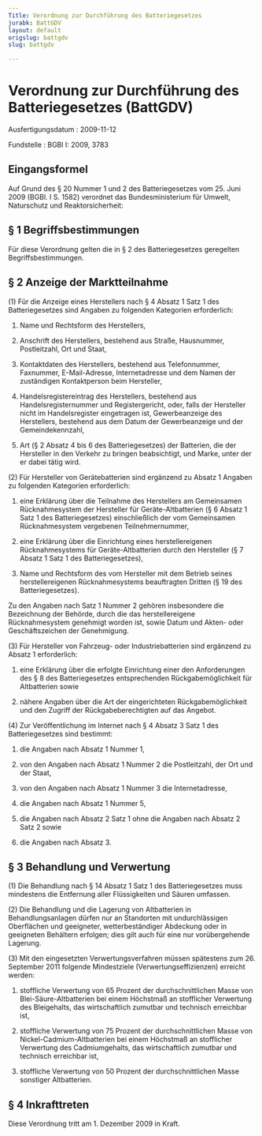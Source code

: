 ```yaml
---
Title: Verordnung zur Durchführung des Batteriegesetzes
jurabk: BattGDV
layout: default
origslug: battgdv
slug: battgdv

---
```


# Verordnung zur Durchführung des Batteriegesetzes (BattGDV)

Ausfertigungsdatum
:   2009-11-12

Fundstelle
:   BGBl I: 2009, 3783

[^F772725_01_BJNR378300009]:     Diese Verordnung dient der Umsetzung der Richtlinie 2006/66/EG des
    Europäischen Parlaments und des Rates vom 6. September 2006 über
    Batterien und Akkumulatoren sowie Altbatterien und Altakkumulatoren
    und zur Aufhebung der Richtlinie 91/157/EWG (ABl. L 266 vom 26.9.2006,
    S. 1, L 339 vom 6.12.2006, S. 39, L 139 vom 31.5.2007, S. 40), die
    zuletzt durch die Richtlinie 2008/103/EG (ABl. L 327 vom 5.12.2008, S.
    7) geändert worden ist. Die Verpflichtungen aus der Richtlinie
    98/34/EG des Europäischen Parlaments und des Rates vom 22. Juni 1998
    über ein Informationsverfahren auf dem Gebiet der Normen und
    technischen Vorschriften (ABl. L 204 vom 21.7.1998, S. 37), die
    zuletzt durch die Richtlinie 2006/96/EG (ABl. L 363 vom 20.12.2006, S.
    81) geändert worden ist, sind beachtet worden.

## Eingangsformel

Auf Grund des § 20 Nummer 1 und 2 des Batteriegesetzes vom 25. Juni
2009 (BGBl. I S. 1582) verordnet das Bundesministerium für Umwelt,
Naturschutz und Reaktorsicherheit:

## § 1 Begriffsbestimmungen

Für diese Verordnung gelten die in § 2 des Batteriegesetzes geregelten
Begriffsbestimmungen.

## § 2 Anzeige der Marktteilnahme

(1) Für die Anzeige eines Herstellers nach § 4 Absatz 1 Satz 1 des
Batteriegesetzes sind Angaben zu folgenden Kategorien erforderlich:

1.  Name und Rechtsform des Herstellers,


2.  Anschrift des Herstellers, bestehend aus Straße, Hausnummer,
    Postleitzahl, Ort und Staat,


3.  Kontaktdaten des Herstellers, bestehend aus Telefonnummer, Faxnummer,
    E-Mail-Adresse, Internetadresse und dem Namen der zuständigen
    Kontaktperson beim Hersteller,


4.  Handelsregistereintrag des Herstellers, bestehend aus
    Handelsregisternummer und Registergericht, oder, falls der Hersteller
    nicht im Handelsregister eingetragen ist, Gewerbeanzeige des
    Herstellers, bestehend aus dem Datum der Gewerbeanzeige und der
    Gemeindekennzahl,


5.  Art (§ 2 Absatz 4 bis 6 des Batteriegesetzes) der Batterien, die der
    Hersteller in den Verkehr zu bringen beabsichtigt, und Marke, unter
    der er dabei tätig wird.




(2) Für Hersteller von Gerätebatterien sind ergänzend zu Absatz 1
Angaben zu folgenden Kategorien erforderlich:

1.  eine Erklärung über die Teilnahme des Herstellers am Gemeinsamen
    Rücknahmesystem der Hersteller für Geräte-Altbatterien (§ 6 Absatz 1
    Satz 1 des Batteriegesetzes) einschließlich der vom Gemeinsamen
    Rücknahmesystem vergebenen Teilnehmernummer,


2.  eine Erklärung über die Einrichtung eines herstellereigenen
    Rücknahmesystems für Geräte-Altbatterien durch den Hersteller (§ 7
    Absatz 1 Satz 1 des Batteriegesetzes),


3.  Name und Rechtsform des vom Hersteller mit dem Betrieb seines
    herstellereigenen Rücknahmesystems beauftragten Dritten (§ 19 des
    Batteriegesetzes).



Zu den Angaben nach Satz 1 Nummer 2 gehören insbesondere die
Bezeichnung der Behörde, durch die das herstellereigene
Rücknahmesystem genehmigt worden ist, sowie Datum und Akten- oder
Geschäftszeichen der Genehmigung.

(3) Für Hersteller von Fahrzeug- oder Industriebatterien sind
ergänzend zu Absatz 1 erforderlich:

1.  eine Erklärung über die erfolgte Einrichtung einer den Anforderungen
    des § 8 des Batteriegesetzes entsprechenden Rückgabemöglichkeit für
    Altbatterien sowie


2.  nähere Angaben über die Art der eingerichteten Rückgabemöglichkeit und
    den Zugriff der Rückgabeberechtigten auf das Angebot.




(4) Zur Veröffentlichung im Internet nach § 4 Absatz 3 Satz 1 des
Batteriegesetzes sind bestimmt:

1.  die Angaben nach Absatz 1 Nummer 1,


2.  von den Angaben nach Absatz 1 Nummer 2 die Postleitzahl, der Ort und
    der Staat,


3.  von den Angaben nach Absatz 1 Nummer 3 die Internetadresse,


4.  die Angaben nach Absatz 1 Nummer 5,


5.  die Angaben nach Absatz 2 Satz 1 ohne die Angaben nach Absatz 2 Satz 2
    sowie


6.  die Angaben nach Absatz 3.

## § 3 Behandlung und Verwertung

(1) Die Behandlung nach § 14 Absatz 1 Satz 1 des Batteriegesetzes muss
mindestens die Entfernung aller Flüssigkeiten und Säuren umfassen.

(2) Die Behandlung und die Lagerung von Altbatterien in
Behandlungsanlagen dürfen nur an Standorten mit undurchlässigen
Oberflächen und geeigneter, wetterbeständiger Abdeckung oder in
geeigneten Behältern erfolgen; dies gilt auch für eine nur
vorübergehende Lagerung.

(3) Mit den eingesetzten Verwertungsverfahren müssen spätestens zum
26\. September 2011 folgende Mindestziele (Verwertungseffizienzen)
erreicht werden:

1.  stoffliche Verwertung von 65 Prozent der durchschnittlichen Masse von
    Blei-Säure-Altbatterien bei einem Höchstmaß an stofflicher Verwertung
    des Bleigehalts, das wirtschaftlich zumutbar und technisch erreichbar
    ist,


2.  stoffliche Verwertung von 75 Prozent der durchschnittlichen Masse von
    Nickel-Cadmium-Altbatterien bei einem Höchstmaß an stofflicher
    Verwertung des Cadmiumgehalts, das wirtschaftlich zumutbar und
    technisch erreichbar ist,


3.  stoffliche Verwertung von 50 Prozent der durchschnittlichen Masse
    sonstiger Altbatterien.

## § 4 Inkrafttreten

Diese Verordnung tritt am 1. Dezember 2009 in Kraft.

